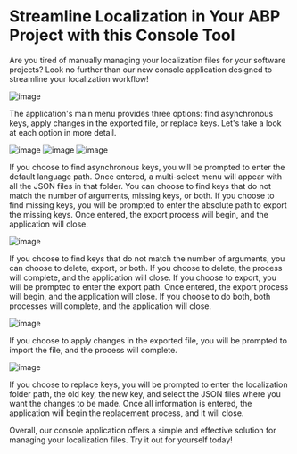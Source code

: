 # Streamline Localization in Your ABP Project with this Console Tool

Are you tired of manually managing your localization files for your software projects? Look no further than our new console application designed to streamline your localization workflow!

![image](https://user-images.githubusercontent.com/58659931/218817197-827d1934-4378-4ccb-87d3-a9118cb5203d.png)

The application's main menu provides three options: find asynchronous keys, apply changes in the exported file, or replace keys. Let's take a look at each option in more detail.

![image](https://user-images.githubusercontent.com/58659931/218817488-0ba34e67-3039-4162-8291-5eb4669a8868.png)
![image](https://user-images.githubusercontent.com/58659931/218818263-d8d2d8c5-fc77-40a6-ba5c-e1fb7a0180be.png)
![image](https://user-images.githubusercontent.com/58659931/218818359-79a65d48-4895-4ed8-9d34-b6282939ca48.png)

If you choose to find asynchronous keys, you will be prompted to enter the default language path. Once entered, a multi-select menu will appear with all the JSON files in that folder. You can choose to find keys that do not match the number of arguments, missing keys, or both. If you choose to find missing keys, you will be prompted to enter the absolute path to export the missing keys. Once entered, the export process will begin, and the application will close.

![image](https://user-images.githubusercontent.com/58659931/218818963-747766a5-b1c0-420f-95d2-7017a5f63925.png)

If you choose to find keys that do not match the number of arguments, you can choose to delete, export, or both. If you choose to delete, the process will complete, and the application will close. If you choose to export, you will be prompted to enter the export path. Once entered, the export process will begin, and the application will close. If you choose to do both, both processes will complete, and the application will close.

![image](https://user-images.githubusercontent.com/58659931/218820012-e1596f88-5916-4f4f-a482-402c692ed207.png)

If you choose to apply changes in the exported file, you will be prompted to import the file, and the process will complete.

![image](https://user-images.githubusercontent.com/58659931/218820350-bfc0ccae-06e8-46d6-853d-7a2d1df3b156.png)

 If you choose to replace keys, you will be prompted to enter the localization folder path, the old key, the new key, and select the JSON files where you want the changes to be made. Once all information is entered, the application will begin the replacement process, and it will close.

Overall, our console application offers a simple and effective solution for managing your localization files. Try it out for yourself today!
